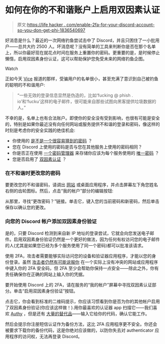 # 如何在你的不和谐账户上启用双因素认证

> 原文:[https://life hacker . com/enable-2fa-for-your-discord-account-so-you-don-get-phi-1836540697](https://lifehacker.com/enable-2fa-for-your-discord-account-so-you-dont-get-phi-1836540697)

好消息是什么？最近的一次网络钓鱼尝试击中了 Discord，并且只困住了一小批用户——总共大约 2500 人。坏消息呢？没有简单的工具来判断你是否在那个名单上，所以你最好现在就花点时间在服务上重置你的密码。更重要的是，是时候停止懒惰，启用双因素身份认证，这可以帮助保护您免受未来的网络钓鱼企图。

Watch

正如今天 [Vice](https://www.vice.com/en_us/article/evye3a/hackers-publish-list-of-discord-email-addresses-passwords-login-credentials?utm_source=mbtwitter) 报道的那样，受骗用户的名单很小，甚至充满了意识到自己被钓鱼的聪明的不和谐用户:

> “一些无效的登录信息显然是伪造的，比如‘fucking @ phish . io’和‘fucku’这样的电子邮件，很可能来自那些试图向黑客提供垃圾数据的人。”

不幸的是，名单上也有合法账户。即使你的安全没有受到影响，也很有可能是安全的，特别是如果你最近没有向任何网站或服务提供不和谐的登录和密码，像这样的时刻是考虑你的安全实践的绝佳机会:

*   你使用的 [是不是一个很容易猜到的密码](https://lifehacker.com/instead-of-changing-your-passwords-upgrade-them-1836182279) ？
*   您在 Discord 上使用的密码是否与您在其他服务上使用的密码相同？
*   你是否正在使用 [一个密码管理器](https://lifehacker.com/the-five-best-password-managers-5529133) 来存储你应该为每个服务使用的 [唯一密码](https://lifehacker.com/how-to-create-secure-passwords-that-arent-impossible-to-1825048324) ？
*   您是否启用了 [双因素认证](https://lifehacker.com/two-factor-authentication-isnt-enough-to-keep-your-acco-1827867557) ？

### 在不和谐时更改您的密码

要更改您的不和谐密码，请调出 [网站](https://discordapp.com/activity) 或桌面应用程序，并点击屏幕左下角您姓名右侧的齿轮图标。然后，点击“我的帐户”部分的编辑按钮:

从那里，寻找“更改密码？”链接。单击它，键入您的当前密码和新密码，然后单击保存以确认您的更改。

### 向您的 Discord 帐户添加双因素身份验证

是的，只要 Discord 检测到来自新 IP 地址的登录尝试，它就会向您发送电子邮件。启用双因素身份验证仍然是一个更好的做法，因为任何有权访问您的电子邮件的人(尤其是如果您已经为多个服务使用了同一个密码)都可以批准该请求。

使用 2FA，攻击者需要能够实际访问您的设备和验证器应用程序，才能以您的身份登录。虽然 [攻击者仍然有可能说服你](https://www.allthingsauth.com/2018/04/05/totp-way-more-secure-than-sms-but-more-annoying-than-push/#vulnerabletophishingandmitmattacks) 在一个实际上没有冲突的网站或应用程序中键入你的 2FA 安全码，但 2FA 至少会帮助你保持一点安全——除此之外，你有责任确保你在正确的网站上输入你的凭据。

要开始使用 Discord 上的 2FA，请在服务的“我的帐户”屏幕中寻找双因素认证部分。单击“启用双因素身份验证”按钮。

点击它，你会看到标准的二维码提示，你应该习惯看到你是否为你的其他帐户启用了双因素身份验证(你应该这样做！).用你最喜欢的认证器 app 扫描它——我们喜欢 [Authy](https://authy.com/) ，但是还有 [大量的替代品](https://lifehacker.com/two-factor-authentication-isnt-enough-to-keep-your-acco-1827867557)——输入它给你的代码，确认它能工作。

然后会提示你注册短信认证作为备份方法，这比 2FA 应用程序更不安全。你还会被要求下载你的备份代码，这是你绝对应该做的，以防你失去对 authenticator 应用程序的访问权，无法再登录 Discord。